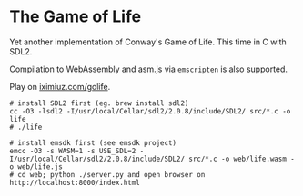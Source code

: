 # The Game of Life

Yet another implementation of Conway's Game of Life. This time in C with SDL2.

Compilation to WebAssembly and asm.js via `emscripten` is also supported. 

Play on <a target="_blank" href="https://iximiuz.com/golife">iximiuz.com/golife</a>.

```
# install SDL2 first (eg. brew install sdl2)
cc -O3 -lsdl2 -I/usr/local/Cellar/sdl2/2.0.8/include/SDL2/ src/*.c -o life
# ./life

# install emsdk first (see emsdk project)
emcc -O3 -s WASM=1 -s USE_SDL=2 -I/usr/local/Cellar/sdl2/2.0.8/include/SDL2/ src/*.c -o web/life.wasm -o web/life.js
# cd web; python ./server.py and open browser on http://localhost:8000/index.html
```

